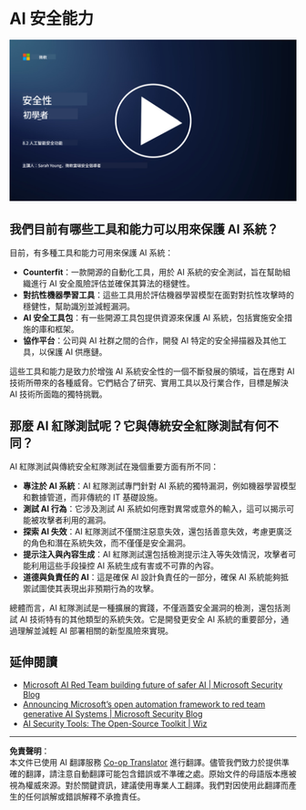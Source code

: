<!--
CO_OP_TRANSLATOR_METADATA:
{
  "original_hash": "b6bb7175672298d1e2f73ba7e0006f95",
  "translation_date": "2025-09-03T17:39:06+00:00",
  "source_file": "8.2 AI security capabilities.md",
  "language_code": "tw"
}
-->
# AI 安全能力

[![觀看影片](../../translated_images/8-2_placeholder.bc988ce5dff1726a8b6f8c00b1250865ca23d02aa5cb11fb879ed1194702c99a.tw.png)](https://learn-video.azurefd.net/vod/player?id=e0a6f844-d884-4f76-99bd-4ce9f7f73d22)

## 我們目前有哪些工具和能力可以用來保護 AI 系統？

目前，有多種工具和能力可用來保護 AI 系統：

-   **Counterfit**：一款開源的自動化工具，用於 AI 系統的安全測試，旨在幫助組織進行 AI 安全風險評估並確保其算法的穩健性。
-   **對抗性機器學習工具**：這些工具用於評估機器學習模型在面對對抗性攻擊時的穩健性，幫助識別並減輕漏洞。
-   **AI 安全工具包**：有一些開源工具包提供資源來保護 AI 系統，包括實施安全措施的庫和框架。
-   **協作平台**：公司與 AI 社群之間的合作，開發 AI 特定的安全掃描器及其他工具，以保護 AI 供應鏈。

這些工具和能力是致力於增強 AI 系統安全性的一個不斷發展的領域，旨在應對 AI 技術所帶來的各種威脅。它們結合了研究、實用工具以及行業合作，目標是解決 AI 技術所面臨的獨特挑戰。

## 那麼 AI 紅隊測試呢？它與傳統安全紅隊測試有何不同？

AI 紅隊測試與傳統安全紅隊測試在幾個重要方面有所不同：

-   **專注於 AI 系統**：AI 紅隊測試專門針對 AI 系統的獨特漏洞，例如機器學習模型和數據管道，而非傳統的 IT 基礎設施。
-   **測試 AI 行為**：它涉及測試 AI 系統如何應對異常或意外的輸入，這可以揭示可能被攻擊者利用的漏洞。
-   **探索 AI 失效**：AI 紅隊測試不僅關注惡意失效，還包括善意失效，考慮更廣泛的角色和潛在系統失效，而不僅僅是安全漏洞。
-   **提示注入與內容生成**：AI 紅隊測試還包括檢測提示注入等失效情況，攻擊者可能利用這些手段操控 AI 系統生成有害或不可靠的內容。
-   **道德與負責任的 AI**：這是確保 AI 設計負責任的一部分，確保 AI 系統能夠抵禦試圖使其表現出非預期行為的攻擊。

總體而言，AI 紅隊測試是一種擴展的實踐，不僅涵蓋安全漏洞的檢測，還包括測試 AI 技術特有的其他類型的系統失效。它是開發更安全 AI 系統的重要部分，通過理解並減輕 AI 部署相關的新型風險來實現。

## 延伸閱讀

 - [Microsoft AI Red Team building future of safer AI | Microsoft Security Blog](https://www.microsoft.com/en-us/security/blog/2023/08/07/microsoft-ai-red-team-building-future-of-safer-ai/?WT.mc_id=academic-96948-sayoung)
 - [Announcing Microsoft’s open automation framework to red team generative AI Systems | Microsoft Security Blog](https://www.microsoft.com/en-us/security/blog/2024/02/22/announcing-microsofts-open-automation-framework-to-red-team-generative-ai-systems/?WT.mc_id=academic-96948-sayoung)
 - [AI Security Tools: The Open-Source Toolkit | Wiz](https://www.wiz.io/academy/ai-security-tools)

---

**免責聲明**：  
本文件已使用 AI 翻譯服務 [Co-op Translator](https://github.com/Azure/co-op-translator) 進行翻譯。儘管我們致力於提供準確的翻譯，請注意自動翻譯可能包含錯誤或不準確之處。原始文件的母語版本應被視為權威來源。對於關鍵資訊，建議使用專業人工翻譯。我們對因使用此翻譯而產生的任何誤解或錯誤解釋不承擔責任。